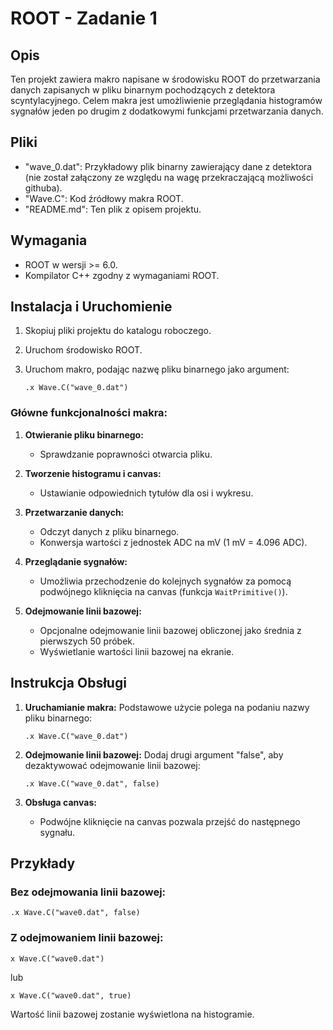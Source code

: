 # ROOT - Zadanie 1

## Opis
Ten projekt zawiera makro napisane w środowisku ROOT do przetwarzania danych zapisanych w pliku binarnym pochodzących z detektora scyntylacyjnego. Celem makra jest umożliwienie przeglądania histogramów sygnałów jeden po drugim z dodatkowymi funkcjami przetwarzania danych.

## Pliki

- "wave_0.dat": Przykładowy plik binarny zawierający dane z detektora 
		(nie został załączony ze względu na wagę przekraczającą możliwości githuba).
- "Wave.C": Kod źródłowy makra ROOT.
- "README.md": Ten plik z opisem projektu.

## Wymagania

- ROOT w wersji >= 6.0.
- Kompilator C++ zgodny z wymaganiami ROOT.

## Instalacja i Uruchomienie

1. Skopiuj pliki projektu do katalogu roboczego.
2. Uruchom środowisko ROOT.
3. Uruchom makro, podając nazwę pliku binarnego jako argument:

   ```
   .x Wave.C("wave_0.dat")

   ```

### Główne funkcjonalności makra:

1. **Otwieranie pliku binarnego:**
   - Sprawdzanie poprawności otwarcia pliku.

2. **Tworzenie histogramu i canvas:**
   - Ustawianie odpowiednich tytułów dla osi i wykresu.

3. **Przetwarzanie danych:**
   - Odczyt danych z pliku binarnego.
   - Konwersja wartości z jednostek ADC na mV (1 mV = 4.096 ADC).

4. **Przeglądanie sygnałów:**
   - Umożliwia przechodzenie do kolejnych sygnałów za pomocą podwójnego kliknięcia na canvas (funkcja `WaitPrimitive()`).

5. **Odejmowanie linii bazowej:**
   - Opcjonalne odejmowanie linii bazowej obliczonej jako średnia z pierwszych 50 próbek.
   - Wyświetlanie wartości linii bazowej na ekranie.

## Instrukcja Obsługi

1. **Uruchamianie makra:**
   Podstawowe użycie polega na podaniu nazwy pliku binarnego:

   ```
   .x Wave.C("wave_0.dat")

   ```

2. **Odejmowanie linii bazowej:**
   Dodaj drugi argument "false", aby dezaktywować odejmowanie linii bazowej:

   ```
   .x Wave.C("wave_0.dat", false)

   ```

3. **Obsługa canvas:**
   - Podwójne kliknięcie na canvas pozwala przejść do następnego sygnału.

## Przykłady

   ### Bez odejmowania linii bazowej:

   ```
   .x Wave.C("wave0.dat", false)

   ```

   ### Z odejmowaniem linii bazowej:

   ``` 
   x Wave.C("wave0.dat")

   ```

   lub


   ``` 
   x Wave.C("wave0.dat", true)

   ```

Wartość linii bazowej zostanie wyświetlona na histogramie.
